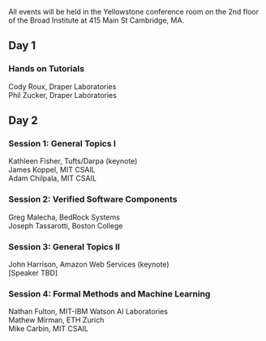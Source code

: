 All events will be held in the Yellowstone conference room on the 2nd floor of the Broad Institute at 415 Main St Cambridge, MA.

## Day 1

### Hands on Tutorials

Cody Roux, Draper Laboratories  
Phil Zucker, Draper Laboratories

## Day 2

### Session 1: General Topics I
Kathleen Fisher, Tufts/Darpa (keynote)  
James Koppel, MIT CSAIL  
Adam Chilpala, MIT CSAIL

### Session 2: Verified Software Components
Greg Malecha, BedRock Systems  
Joseph Tassarotti, Boston College

### Session 3: General Topics II
John Harrison, Amazon Web Services (keynote)  
[Speaker TBD]

### Session 4: Formal Methods and Machine Learning
Nathan Fulton, MIT-IBM Watson AI Laboratories  
Mathew Mirman, ETH Zurich  
Mike Carbin, MIT CSAIL
